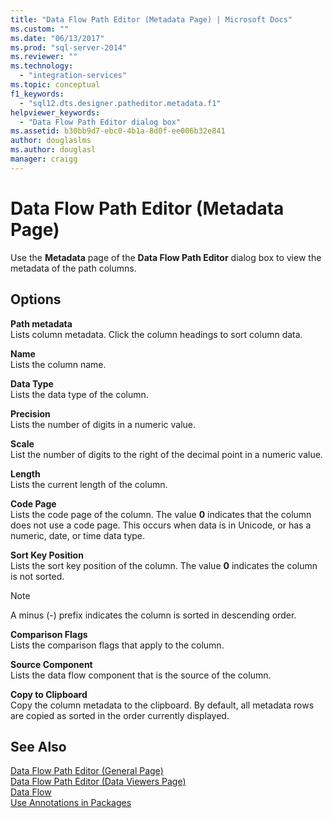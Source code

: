 ```yaml
---
title: "Data Flow Path Editor (Metadata Page) | Microsoft Docs"
ms.custom: ""
ms.date: "06/13/2017"
ms.prod: "sql-server-2014"
ms.reviewer: ""
ms.technology: 
  - "integration-services"
ms.topic: conceptual
f1_keywords: 
  - "sql12.dts.designer.patheditor.metadata.f1"
helpviewer_keywords: 
  - "Data Flow Path Editor dialog box"
ms.assetid: b30bb9d7-ebc0-4b1a-8d0f-ee006b32e841
author: douglaslms
ms.author: douglasl
manager: craigg
---
```

# Data Flow Path Editor (Metadata Page)
  Use the **Metadata** page of the **Data Flow Path Editor** dialog box to view the metadata of the path columns.  
  
## Options  
 **Path metadata**  
 Lists column metadata. Click the column headings to sort column data.  
  
 **Name**  
 Lists the column name.  
  
 **Data Type**  
 Lists the data type of the column.  
  
 **Precision**  
 Lists the number of digits in a numeric value.  
  
 **Scale**  
 List the number of digits to the right of the decimal point in a numeric value.  
  
 **Length**  
 Lists the current length of the column.  
  
 **Code Page**  
 Lists the code page of the column. The value **0** indicates that the column does not use a code page. This occurs when data is in Unicode, or has a numeric, date, or time data type.  
  
 **Sort Key Position**  
 Lists the sort key position of the column. The value **0** indicates the column is not sorted.  
  
> [!NOTE]  
>  A minus (-) prefix indicates the column is sorted in descending order.  
  
 **Comparison Flags**  
 Lists the comparison flags that apply to the column.  
  
 **Source Component**  
 Lists the data flow component that is the source of the column.  
  
 **Copy to Clipboard**  
 Copy the column metadata to the clipboard. By default, all metadata rows are copied as sorted in the order currently displayed.  
  
## See Also  
 [Data Flow Path Editor &#40;General Page&#41;](general-page-of-integration-services-designers-options.md)   
 [Data Flow Path Editor &#40;Data Viewers Page&#41;](../../2014/integration-services/data-flow-path-editor-data-viewers-page.md)   
 [Data Flow](data-flow/data-flow.md)   
 [Use Annotations in Packages](use-annotations-in-packages.md)  
  
  
